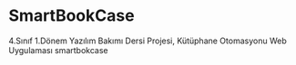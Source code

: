 # SmartBookCase
4.Sınıf 1.Dönem Yazılım Bakımı Dersi Projesi, Kütüphane Otomasyonu Web Uygulaması
smartbokcase
